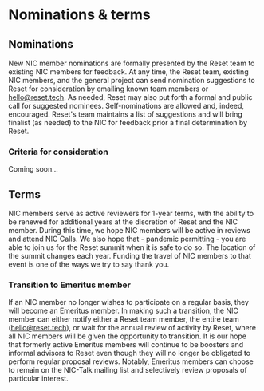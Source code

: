 # Nominations & terms

## Nominations

New NIC member nominations are formally presented by the Reset team to existing NIC members for feedback. At any time, the Reset team, existing NIC members, and the general project can send nomination suggestions to Reset for consideration by emailing known team members or [hello@reset.tech](mailto://hello@reset.tech). As needed, Reset may also put forth a formal and public call for suggested nominees. Self-nominations are allowed and, indeed, encouraged. Reset's team maintains a list of suggestions and will bring finalist \(as needed\) to the NIC for feedback prior a final determination by Reset. 

### Criteria for consideration

Coming soon...

## Terms 

NIC members serve as active reviewers for 1-year terms, with the ability to be renewed for additional years at the discretion of Reset and the NIC member. During this time, we hope NIC members will be active in reviews and attend NIC Calls. We also hope that - pandemic permitting - you are able to join us for the Reset summit when it is safe to do so. The location of the summit changes each year. Funding the travel of NIC members to that event is one of the ways we try to say thank you. 

### Transition to Emeritus member

If an NIC member no longer wishes to participate on a regular basis, they will become an Emeritus member. In making such a transition, the NIC member can either notify either a Reset team member, the entire team \([hello@reset.tech](mailto://hello@reset.tech)\), or wait for the annual review of activity by Reset, where all NIC members will be given the opportunity to transition. It is our hope that formerly active Emeritus members will continue to be boosters and informal advisors to Reset even though they will no longer be obligated to perform regular proposal reviews. Notably, Emeritus members can choose to remain on the NIC-Talk mailing list and selectively review proposals of particular interest.

